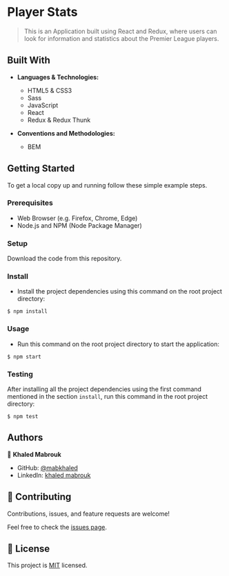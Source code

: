 # Player Stats

> This is an Application built using React and Redux, where users can look for information and statistics about the Premier League players.


## Built With

- **Languages & Technologies:**
  - HTML5 & CSS3
  - Sass
  - JavaScript
  - React
  - Redux & Redux Thunk

- **Conventions and Methodologies:**
  - BEM


## Getting Started

To get a local copy up and running follow these simple example steps.

### Prerequisites

- Web Browser (e.g. Firefox, Chrome, Edge)
- Node.js and NPM (Node Package Manager)

### Setup

Download the code from this repository.

### Install

- Install the project dependencies using this command on the root project directory:

```console
$ npm install
```

### Usage

- Run this command on the root project directory to start the application:

```console
$ npm start
```

### Testing

After installing all the project dependencies using the first command mentioned in the section ``install``, run this command in the root project directory:

```console
$ npm test
```

## Authors

👤 **Khaled Mabrouk**

- GitHub: [@mabkhaled](https://github.com/mabkhaled)
- LinkedIn: [khaled mabrouk](https://www.linkedin.com/in/mabrouk-khaled/)

## 🤝 Contributing

Contributions, issues, and feature requests are welcome!

Feel free to check the [issues page](../../issues/).

## 📝 License

This project is [MIT](./MIT.md) licensed.
